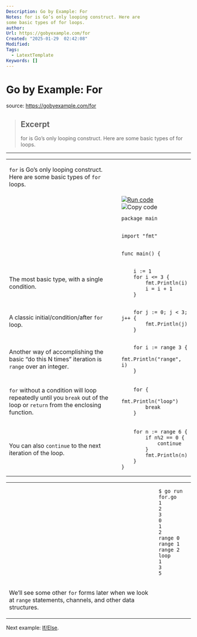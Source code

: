 ```yaml
---
Description: Go by Example: For
Notes: for is Go’s only looping construct. Here are
some basic types of for loops.
author: 
Url: https://gobyexample.com/for
Created: "2025-01-29  02:42:08"
Modified: 
Tags:
  - LatextTemplate
Keywords: []
---
```


# Go by Example: For

source: https://gobyexample.com/for

> ## Excerpt
> for is Go’s only looping construct. Here are
some basic types of for loops.

---
<table><tbody><tr><td><p><code>for</code> is Go’s only looping construct. Here are some basic types of <code>for</code> loops.</p></td><td></td></tr><tr><td></td><td><a href="https://go.dev/play/p/_F2rYHNilKa"><img title="Run code" src="https://gobyexample.com/play.png"></a><img title="Copy code" src="https://gobyexample.com/clipboard.png"><pre><code><span><span><span>package</span> <span>main</span></span></span></code></pre></td></tr><tr><td></td><td><pre><code><span><span><span>import</span> <span>"fmt"</span></span></span></code></pre></td></tr><tr><td></td><td><pre><code><span><span><span>func</span> <span>main</span><span>()</span> <span>{</span></span></span></code></pre></td></tr><tr><td><p>The most basic type, with a single condition.</p></td><td><pre><code><span><span>    <span>i</span> <span>:=</span> <span>1</span>
</span></span><span><span>    <span>for</span> <span>i</span> <span>&lt;=</span> <span>3</span> <span>{</span>
</span></span><span><span>        <span>fmt</span><span>.</span><span>Println</span><span>(</span><span>i</span><span>)</span>
</span></span><span><span>        <span>i</span> <span>=</span> <span>i</span> <span>+</span> <span>1</span>
</span></span><span><span>    <span>}</span></span></span></code></pre></td></tr><tr><td><p>A classic initial/condition/after <code>for</code> loop.</p></td><td><pre><code><span><span>    <span>for</span> <span>j</span> <span>:=</span> <span>0</span><span>;</span> <span>j</span> <span>&lt;</span> <span>3</span><span>;</span> <span>j</span><span>++</span> <span>{</span>
</span></span><span><span>        <span>fmt</span><span>.</span><span>Println</span><span>(</span><span>j</span><span>)</span>
</span></span><span><span>    <span>}</span></span></span></code></pre></td></tr><tr><td><p>Another way of accomplishing the basic “do this N times” iteration is <code>range</code> over an integer.</p></td><td><pre><code><span><span>    <span>for</span> <span>i</span> <span>:=</span> <span>range</span> <span>3</span> <span>{</span>
</span></span><span><span>        <span>fmt</span><span>.</span><span>Println</span><span>(</span><span>"range"</span><span>,</span> <span>i</span><span>)</span>
</span></span><span><span>    <span>}</span></span></span></code></pre></td></tr><tr><td><p><code>for</code> without a condition will loop repeatedly until you <code>break</code> out of the loop or <code>return</code> from the enclosing function.</p></td><td><pre><code><span><span>    <span>for</span> <span>{</span>
</span></span><span><span>        <span>fmt</span><span>.</span><span>Println</span><span>(</span><span>"loop"</span><span>)</span>
</span></span><span><span>        <span>break</span>
</span></span><span><span>    <span>}</span></span></span></code></pre></td></tr><tr><td><p>You can also <code>continue</code> to the next iteration of the loop.</p></td><td><pre><code><span><span>    <span>for</span> <span>n</span> <span>:=</span> <span>range</span> <span>6</span> <span>{</span>
</span></span><span><span>        <span>if</span> <span>n</span><span>%</span><span>2</span> <span>==</span> <span>0</span> <span>{</span>
</span></span><span><span>            <span>continue</span>
</span></span><span><span>        <span>}</span>
</span></span><span><span>        <span>fmt</span><span>.</span><span>Println</span><span>(</span><span>n</span><span>)</span>
</span></span><span><span>    <span>}</span>
</span></span><span><span><span>}</span></span></span></code></pre></td></tr></tbody></table>

<table><tbody><tr><td></td><td><pre><code><span><span><span>$</span> go run for.go
</span></span><span><span><span>1
</span></span></span><span><span><span>2
</span></span></span><span><span><span>3
</span></span></span><span><span><span>0
</span></span></span><span><span><span>1
</span></span></span><span><span><span>2
</span></span></span><span><span><span>range 0
</span></span></span><span><span><span>range 1
</span></span></span><span><span><span>range 2
</span></span></span><span><span><span>loop
</span></span></span><span><span><span>1
</span></span></span><span><span><span>3
</span></span></span><span><span><span>5</span></span></span></code></pre></td></tr><tr><td><p>We’ll see some other <code>for</code> forms later when we look at <code>range</code> statements, channels, and other data structures.</p></td><td></td></tr></tbody></table>

Next example: [If/Else](https://gobyexample.com/if-else).
